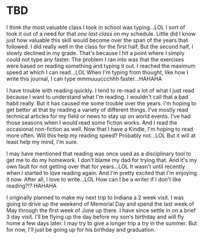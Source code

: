 # TBD

I think *the* most valuable class I took in school was typing...LOL I sort of took it out of a need for that *one last class* on my schedule. Little did I know just how valuable this skill would become over the span of the years that followed. I did really well in the class for the first half. But the second half, I slowly declined in my grade. That's because I hit a point where I simply could not type any faster. The problem I ran into was that the exercises were based on reading something and typing it out. I reached the maximum speed at which I can read...LOL When I'm typing from thought, like how I write this journal, I can type mmmuuuccchhh faster...HAHAHA

I have trouble with reading quickly. I tend to re-read a lot of what I just read because I want to understand what I'm reading. I wouldn't call that a bad habit really. But it has caused me some trouble over the years. I'm hoping to get better at that by reading a variety of different things. I've mostly read technical articles for my field or news to stay up on world events. I've had those seasons when I would read some fiction works. And I read the occasional non-fiction as well. Now that I have a Kindle, I'm hoping to read more often. Will this help my reading speed? Probably not...LOL But it will at least help my mind, I'm sure.

I may have mentioned that reading was once used as a disciplinary tool to get me to do my homework. I don't blame my dad for trying that. And it's my own fault for not getting over that for years...LOL It wasn't until recently when I started to love reading again. And I'm pretty excited that I'm enjoying it now. After all, I love to write...LOL How can I be a writer if I don't like reading?!? HAHAHA

I originally planned to make my next trip to Indiana a 2 week visit. I was going to drive up the weekend of Memorial Day and spend the last week of May through the first week of June up there. I have since settle in on a brief 3 day visit. I'll be flying up the day before my son's birthday and will fly home a few days later. I may try to give a longer trip a try in the summer. But for now, I'll just be going up for his birthday and graduation.

